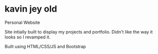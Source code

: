 # kavin jey old
Personal Website

Site intially built to display my projects and portfolio. Didn't like the way it looks so I revamped it.

Built using HTML/CSS/JS and Bootstrap
